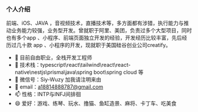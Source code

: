 ### 个人介绍

前端、iOS、JAVA ，音视频技术，直播技术等，多方面都有涉猎，执行能力与推动业务能力较强，业务型开发。曾就职于阿里、美团，负责过多个大型项目，同时也有多个app 、小程序、前端页面独立开发的经验，开发经历比较丰富，先后经历过几十款 app 、小程序的开发，现就职于美国硅谷创业公司creatify。

- 🔭 目前自由职业，全栈开发工程师
- 🌱 技术栈：typescript\react\tailwind\react\react-native\nestjs\prisma\java\spring boot\spring cloud 等
- 👯 微信号：Siy-Wuzy 加我请注明来由
- 🤔 email：a18814888787@gmail.com
- 📫 性格：INTP与INFJ间排徊 
- 😄 爱好：游戏、练琴、玩水、撸猫、鱼缸造景、麻将、卡丁车、吃美食
